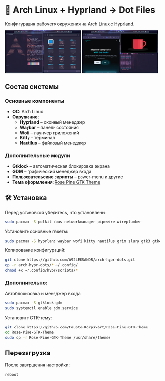# 🐧 Arch Linux + Hyprland → Dot Files

Конфигурация рабочего окружения на Arch Linux с [Hyprland](https://github.com/hyprwm/Hyprland).

<p float="left">
  <img src="src.png" width="49%" />
  <img src="src2.png" width="49%" /> 
</p>

## Состав системы
### Основные компоненты
- **ОС**: Arch Linux
- **Окружение**:
  - **Hyprland** – оконный менеджер
  - **Waybar** – панель состояния
  - **Wofi** – лаунчер приложений
  - **Kitty** – терминал
  - **Nautilus** – файловый менеджер

### Дополнительные модули
- **Gtklock** – автоматическая блокировка экрана
- **GDM** – графический менеджер входа
- **Пользовательские скрипты** – power-menu и другие
- **Тема оформления**: [Rose Pine GTK Theme](https://github.com/Fausto-Korpsvart/Rose-Pine-GTK-Theme)

## 🛠️ Установка
Перед установкой убедитесь, что установлены:
```bash
sudo pacman -S polkit dbus networkmanager pipewire wireplumber
```
Установите основные пакеты:
```bash
sudo pacman -S hyprland waybar wofi kitty nautilus grim slurp gtk3 gtk4
```
Копирование конфигураций:
```bash
git clone https://github.com/A92LEKSANDR/arch-hypr-dots.git
cp -r arch-hypr-dots/* ~/.config/
chmod +x ~/.config/hypr/scripts/*
```
### Дополнительно:
Автоблокировка и менеджер входа
```bash
sudo pacman -S gtklock gdm
sudo systemctl enable gdm.service
```
Установите GTK-тему:
```bash
git clone https://github.com/Fausto-Korpsvart/Rose-Pine-GTK-Theme
cd Rose-Pine-GTK-Theme
sudo cp -r Rose-Pine-GTK-Theme /usr/share/themes
```
##  Перезагрузка
После завершения настройки:
```bash
reboot
```
